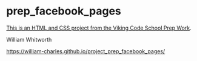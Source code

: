 prep_facebook_pages
===================

[This is an HTML and CSS project from the Viking Code School Prep Work](http://www.vikingcodeschool.com/web-markup-and-coding/let-s-build-facebook).


William Whitworth

https://william-charles.github.io/project_prep_facebook_pages/
